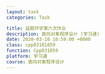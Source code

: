 ```yaml
---
layout: task
categories: Task

title: 延期开学第六次作业
description: 面向对象程序设计 (学习通)
date: 2020-03-10 10:59:00 +0800
class: cpp03101059
function: Cpp031059
platform: 学习通
course: 面向对象程序设计
---
```


